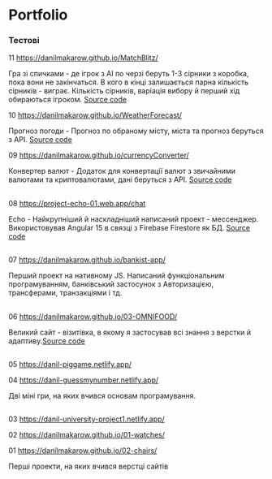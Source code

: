 # Portfolio

### Тестові

11  https://danilmakarow.github.io/MatchBlitz/

Гра зі спичками - де ігрок з АІ по черзі беруть 1-3 сірники з коробка, пока вони не закінчаться. В кого в кінці залишається парна кількість сірників - виграє. Кількість сірників, варіація вибору й перший хід обираються ігроком.
<a href="https://github.com/danilmakarow/MatchBlitz">Source code</a>

10  https://danilmakarow.github.io/WeatherForecast/

Прогноз погоди - Прогноз по обраному місту, міста та прогноз беруться з API.
<a href="https://github.com/danilmakarow/WeatherForecast/tree/master">Source code</a>


09 https://danilmakarow.github.io/currencyConverter/

Конвертер валют - Додаток для конвертації валют з звичайними валютами та криптовалютами, дані беруться з API.
<a href="https://github.com/danilmakarow/currencyConverter">Source code</a>

##


08 https://project-echo-01.web.app/chat

Echo - Найкрупніший й наскладніший написаний проект - мессенджер. Використовував Angular 15 в связці з Firebase Firestore як БД.
<a href="https://github.com/danilmakarow/echo">Source code</a>


##

07 https://danilmakarow.github.io/bankist-app/

Перший проект на нативному JS. Написаний функціональним програмуванням, банківський застосунок з Авторизацією, трансферами, транзакціями і тд.

##

06 https://danilmakarow.github.io/03-OMNIFOOD/ 

Великий сайт - візитівка, в якому я застосував всі знання з верстки й адаптиву.<a href="https://github.com/danilmakarow/03-OMNIFOOD">Source code</a>

##

05 https://danil-piggame.netlify.app/

04 https://danil-guessmynumber.netlify.app/ 

Дві міні гри, на яких вчився основам програмування.

##

03 https://danil-university-project1.netlify.app/ 

02 https://danilmakarow.github.io/01-watches/

01 https://danilmakarow.github.io/02-chairs/ 

Перші проекти, на яких вчився верстці сайтів
